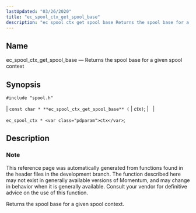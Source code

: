 ```yaml
---
lastUpdated: "03/26/2020"
title: "ec_spool_ctx_get_spool_base"
description: "ec spool ctx get spool base Returns the spool base for a given spool context const char ec spool ctx get spool base ctx ec spool ctx ctx This reference page was automatically generated from functions found in the header files in the development branch The function described here may..."
---
```


<a name="apis.ec_spool_ctx_get_spool_base"></a> 
## Name

ec_spool_ctx_get_spool_base — Returns the spool base for a given spool context

## Synopsis

`#include "spool.h"`

| `const char * **ec_spool_ctx_get_spool_base** (` | <var class="pdparam">ctx</var>`)`; |   |

`ec_spool_ctx * <var class="pdparam">ctx</var>`;<a name="idp62349632"></a> 
## Description

### Note

This reference page was automatically generated from functions found in the header files in the development branch. The function described here may not exist in generally available versions of Momentum, and may change in behavior when it is generally available. Consult your vendor for definitive advice on the use of this function.

Returns the spool base for a given spool context.